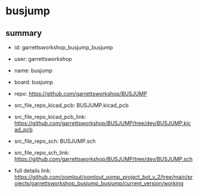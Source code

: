 # busjump
 
## summary 
* id: garrettsworkshop_busjump_busjump
* user: garrettsworkshop
* name: busjump
* board: busjump
* repo: https://github.com/garrettsworkshop/BUSJUMP
* src_file_repo_kicad_pcb: BUSJUMP.kicad_pcb
* src_file_repo_kicad_pcb_link: https://github.com/garrettsworkshop/BUSJUMP/tree/dev/BUSJUMP.kicad_pcb


* src_file_repo_sch: BUSJUMP.sch
* src_file_repo_sch_link: https://github.com/garrettsworkshop/BUSJUMP/tree/dev/BUSJUMP.sch
* full details link: https://github.com/oomlout/oomlout_oomp_project_bot_v_2/tree/main/projects/garrettsworkshop_busjump_busjump/current_version/working  







